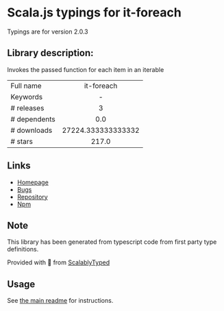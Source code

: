
# Scala.js typings for it-foreach

Typings are for version 2.0.3

## Library description:
Invokes the passed function for each item in an iterable

|                    |                 |
| ------------------ | :-------------: |
| Full name          | it-foreach |
| Keywords           | - |
| # releases         | 3 |
| # dependents       | 0.0 |
| # downloads        | 27224.333333333332 |
| # stars            | 217.0 |

## Links
- [Homepage](https://github.com/achingbrain/it/tree/master/packages/it-foreach#readme)
- [Bugs](https://github.com/achingbrain/it/issues)
- [Repository](https://github.com/achingbrain/it)
- [Npm](https://www.npmjs.com/package/it-foreach)
    


## Note
This library has been generated from typescript code from first party type definitions.

Provided with :purple_heart: from [ScalablyTyped](https://github.com/oyvindberg/ScalablyTyped)

## Usage
See [the main readme](../../readme.md) for instructions.


